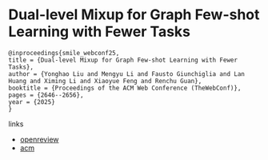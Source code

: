# Dual-level Mixup for Graph Few-shot Learning with Fewer Tasks

```
@inproceedings{smile_webconf25,
title = {Dual-level Mixup for Graph Few-shot Learning with Fewer Tasks},
author = {Yonghao Liu and Mengyu Li and Fausto Giunchiglia and Lan Huang and Ximing Li and Xiaoyue Feng and Renchu Guan},
booktitle = {Proceedings of the ACM Web Conference (TheWebConf)},
pages = {2646--2656},
year = {2025}
}
```

links
- [openreview](https://openreview.net/forum?id=EhEK5INtSP)
- [acm](https://dl.acm.org/doi/10.1145/3696410.3714905)
